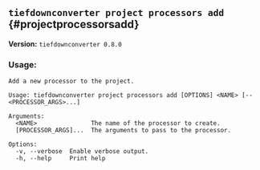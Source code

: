 ## `tiefdownconverter project processors add` {#projectprocessorsadd}

**Version:** `tiefdownconverter 0.8.0`

### Usage:

```
Add a new processor to the project.

Usage: tiefdownconverter project processors add [OPTIONS] <NAME> [-- <PROCESSOR_ARGS>...]

Arguments:
  <NAME>               The name of the processor to create.
  [PROCESSOR_ARGS]...  The arguments to pass to the processor.

Options:
  -v, --verbose  Enable verbose output.
  -h, --help     Print help
```

